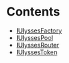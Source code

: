 

# Contents
- [IUlyssesFactory](IUlyssesFactory.sol/interface.IUlyssesFactory.md)
- [IUlyssesPool](IUlyssesPool.sol/interface.IUlyssesPool.md)
- [IUlyssesRouter](IUlyssesRouter.sol/interface.IUlyssesRouter.md)
- [IUlyssesToken](IUlyssesToken.sol/interface.IUlyssesToken.md)
